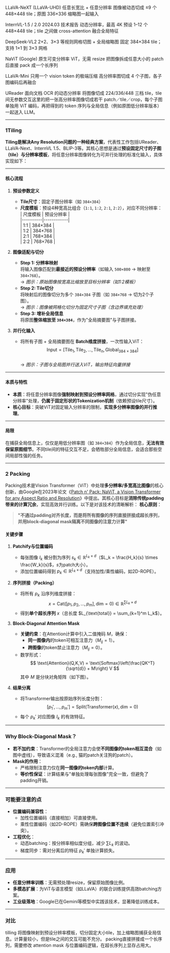 LLaVA-NeXT (LLaVA-UHD)	任意长宽比 + 任意分辨率	图像被动态切成 ≤9 个 448×448 tile；原图 336×336 缩略图一起输入

InternVL-1.5 / 2.0	2024.03 技术报告	动态分辨率，最高 4K	预设 1–12 个 448×448 tile；tile 之间做 cross-attention 融合全局特征	

DeepSeek-VL2	2×2、3×3 等规则网格切图 + 全局缩略图	固定 384×384 tile；支持 1×1 到 3×3 网格

NaViT (Google)	原生可变分辨率 ViT，无需 resize	把图像拆成任意大小的 patch 后直接 pack 成一个长序列	

LLaVA-Mini	只用一个 vision token 的极端压缩	高分辨率图切成 4 个子图，各子图编码后再融合	

UReader	面向文档 OCR 的动态分辨率	将图像切成 224/336/448 三档 tile，tile 间无参数交互这里的把一张高分辨率图像切成若干 patch／tile／crop，每个子图单独用 ViT 编码，再把得到的 token 序列与全局信息（例如原图低分辨率版本）一起送入 LLM。

--------------------------  

###  1Tiling  

**Tiling是解决Any Resolution问题的一种经典方案**，代表性工作包括UReader、LLaVA-Next、InternVL 1.5、BLIP-3等。其核心思想是通过**预设固定尺寸的子图（tile）与分辨率模板**，将任意分辨率图像转化为可并行处理的标准化输入，具体实现如下：  

---

#### **核心流程**  
1. **预设参数定义**  
   - **Tile尺寸**：固定子图分辨率（如 `384×384`）  
   - **尺度模板**：预设4种宽高比组合（`1:1`, `1:2`, `2:1`, `2:2`），对应不同分辨率：  
     | 尺度模板 | 预设分辨率 |  
     |----------|------------|  
     | 1:1      | 384×384    |  
     | 1:2      | 384×768    |  
     | 2:1      | 768×384    |  
     | 2:2      | 768×768    |  

2. **图像适配与切分**  
   - **Step 1: 分辨率映射**  
     将输入图像匹配到**最接近的预设分辨率**（如输入 `500×800` → 映射至 `384×768`）。  
     → *图示：原始图像按宽高比缩放至目标分辨率（如1:2模板）*  
   - **Step 2: Tile切分**  
     将映射后的图像切分为多个 `384×384` 子图（如 `384×768` → 切为2个子图）。  
     → *图示：图像被网格化切分为固定尺寸子图（含边界填充处理）*  
   - **Step 3: 增补全局信息**  
     将原图**整体缩放至 `384×384`**，作为"全局摘要图"与子图拼接。  

3. **并行化输入**  
   - 将所有子图 + 全局摘要图在 **Batch维度拼接**，一次性输入ViT：  
     $$ \text{Input} = [\text{Tile}_1, \text{Tile}_2, ..., \text{Tile}_n, \text{Global}_{384×384}] $$  
     → *图示：子图与全局图并行送入ViT，输出特征向量拼接*  

---

#### **本质与特性**  
- **本质**：将任意分辨率图像**强制映射到预设分辨率网格**，通过切分实现"伪任意分辨率"处理，**仍属于固定形状的Tokenization机制**（依赖预设tile尺寸）。  
- **核心目标**：突破ViT对固定输入分辨率的限制，**实现多分辨率图像的并行推理**。  

---

#### **局限**  

在捕获全局信息上，仅仅是用低分辨率图（如 `384×384`）作为全局信息，**无法有效保留原图细节**。不同tile间的特征交互不足，会牺牲部分全局信息，会适合那些空间局部性强的任务。

---
### 2 Packing 

Packing技术是Vision Transformer（ViT）中处理**多分辨率/多宽高比图像**的核心创新，由Google在2023年论文《[Patch n' Pack: NaViT, a Vision Transformer for any Aspect Ratio and Resolution](https://arxiv.org/abs/2307.06304)》中提出。其核心目标是**消除传统padding带来的计算冗余**，实现高效并行训练。以下是对该技术的清晰解析：
**核心原则**：  
> **"不通过padding对齐长度，而是将所有图像的序列直接拼接成超长序列，并用block-diagonal mask隔离不同图像的注意力计算"**

#### **关键步骤**
1. **Patchify与位置编码**  
   - 每张图像 $I_k$ 被分割为序列 $s_k \in \mathbb{R}^{L_k \times d}$（$L_k = \frac{H_k}{s} \times \frac{W_k}{s}$，$s$为patch大小）。
   - 添加位置编码得到 $p_k \in \mathbb{R}^{L_k \times d}$（支持加性/乘性编码，如2D-ROPE）。

2. **序列拼接（Packing）**  
   - 将所有 $p_k$ 沿序列维度拼接：  
     $$
     x = \text{Cat}([p_1, p_2, \dots, p_m], \text{dim}=0) \in \mathbb{R}^{\sum L_k \times d}
     $$
   - 得到**单个超长序列** $x$（总长度 $L_{\text{total}} = \sum_{k=1}^m L_k$）。

3. **Block-Diagonal Attention Mask**  
   - **关键约束**：在Attention计算中引入二值掩码 $M$，确保：  
     - **同一图像内**的token可相互注意力（$M_{ij}=1$）。
     - **跨图像**的token禁止注意力（$M_{ij}=0$）。
   - 数学形式：  
     $$
     \text{Attention}(Q,K,V) = \text{Softmax}\left(\frac{QK^T}{\sqrt{d}} + M\right) V
     $$
     其中 $M$ 是分块对角矩阵（如下图）。

4. **结果分离**  
   - 将Transformer输出按原始序列长度分割：  
     $$
     [p_1', \dots, p_m'] = \text{Split}(\text{Transformer}(x), \text{dim}=0)
     $$
   - 每个 $p_k'$ 对应图像 $I_k$ 的有效特征。

---

### **Why Block-Diagonal Mask？**
- **若不加约束**：Transformer的全局注意力会使**不同图像的token相互混合**（如图中虚线），导致语义混淆（e.g., 猫的patch关注狗的patch）。
- **Mask的作用**：  
  - 严格限制注意力仅在**同一图像的token内部**计算。
  - **等价性保证**：计算结果与"单独处理每张图像"完全一致，但避免了padding开销。


---

### **可能要注意的点**
- **位置编码兼容性**：  
  - 加性位置编码（直接相加）可直接使用。
  - 乘性位置编码（如2D-ROPE）需确保**跨图像位置不连续**（避免位置索引冲突）。
- **工程优化**：  
  - 动态batching：按分辨率相似度分组，减少 $\sum L_k$ 的波动。
  - 梯度同步：需对分离后的特征 $p_k'$ 单独计算损失。

---

### **应用**
- **任意分辨率训练**：无需预处理resize，保留原始图像比例。
- **多模态扩展**：为ViT与语言模型（如LLaVA）的联合训练提供高效batching方案。
- **工业级落地**：Google已在Gemini等模型中实践该技术，显著降低训练成本。

---
### 对比

tilling 将图像映射到预设分辨率模板，切分固定大小tile，加上缩略图捕获全局信息。计算量较小，但是tile之间的交互可能不充分。
packing直接拼接成一个长序列，需要修改 attention mask 与位置编码逻辑，在超长序列上显存占用大。